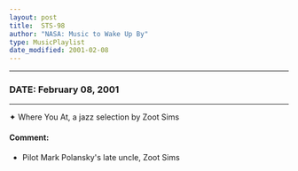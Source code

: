 ```yaml
---
layout: post
title:  STS-98
author: "NASA: Music to Wake Up By"
type: MusicPlaylist
date_modified: 2001-02-08
---
```


----
### DATE: February 08, 2001
----
✦ Where You At, a jazz selection by Zoot Sims

#### Comment:
* Pilot Mark Polansky's late uncle, Zoot Sims
